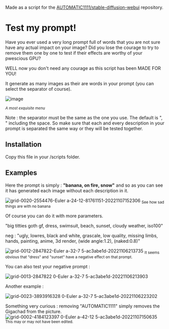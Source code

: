 Made as a script for the [AUTOMATIC1111/stable-diffusion-webui](https://github.com/AUTOMATIC1111/stable-diffusion-webui) repository.
# Test my prompt!

Have you ever used a very long prompt full of words that you are not sure have any actual impact on your image? Did you lose the courage to try to remove them one by one to test if their effects are worthy of your pwescious GPU?

WELL now you don't need any courage as this script has been MADE FOR YOU!

It generate as many images as their are words in your prompt (you can select the separator of course).


![image](https://user-images.githubusercontent.com/15731540/200347996-de6358b7-0fd5-45aa-8607-95703b31ebff.png)

<sub>*A most exquisite menu*</sub>

Note : the separator must be the same as the one you use. The default is ", " including the space. So make sure that each and every description in your prompt is separated the same way or they will be tested together.

## Installation

Copy this file in your /scripts folder.

## Examples

Here the prompt is simply : **"banana, on fire, snow"** and so as you can see it has generated each image without each description in it.

![grid-0020-2554476-Euler a-24-12-81761151-20221107152306](https://user-images.githubusercontent.com/15731540/200349119-e45d3cfb-39f0-4999-a8f0-4671a6393824.png)
<sub>See how sad things are with no banana</sub>

Of course you can do it with more parameters.

"big titties goth gf, dress, swimsuit, beach, sunset, cloudy weather, iso100"

neg : "ugly, lowres, black and white, grascale, low quality, missing limbs, hands, painting, anime, 3d render, (wide angle:1.2), (naked:0.8)"

![grid-0012-2847822-Euler a-32-7 5-ac3abe1d-20221106213735](https://user-images.githubusercontent.com/15731540/200350301-58ef3664-7062-4ad4-b43b-bb1d9adaeab8.png)
<sub>It seems obvious that "dress" and "sunset" have a negative effect on that prompt.</sub>

You can also test your negative prompt :

![grid-0013-2847822 0-Euler a-32-7 5-ac3abe1d-20221106213903](https://user-images.githubusercontent.com/15731540/200350376-83f25611-1648-451f-8316-0ef3f2cc5fd1.png)

Another example :

![grid-0023-3893916328 0-Euler a-32-7 5-ac3abe1d-20221106223202](https://user-images.githubusercontent.com/15731540/200350566-c2b548c4-c66f-4e4a-a2c1-7e75a6400092.png)

Something very curious : removing "AUTOMATIC1111" simply removes the Gigachad from the picture.
![grid-0002-4184123397 0-Euler a-42-12 5-ac3abe1d-20221107150635](https://user-images.githubusercontent.com/15731540/200350663-13fe236d-c81f-4e0b-a009-35c229c0b8a5.png)
<sub>This may or may not have been edited.</sub>
